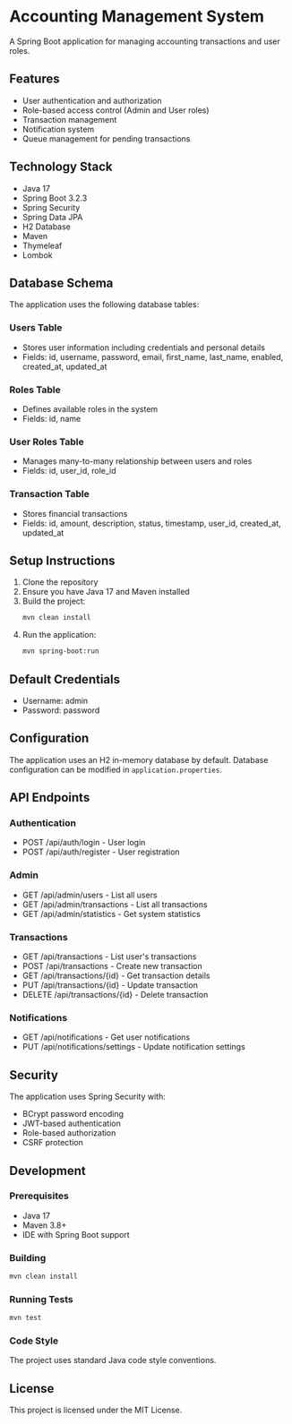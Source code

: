 # Accounting Management System

A Spring Boot application for managing accounting transactions and user roles.

## Features

- User authentication and authorization
- Role-based access control (Admin and User roles)
- Transaction management
- Notification system
- Queue management for pending transactions

## Technology Stack

- Java 17
- Spring Boot 3.2.3
- Spring Security
- Spring Data JPA
- H2 Database
- Maven
- Thymeleaf
- Lombok

## Database Schema

The application uses the following database tables:

### Users Table
- Stores user information including credentials and personal details
- Fields: id, username, password, email, first_name, last_name, enabled, created_at, updated_at

### Roles Table
- Defines available roles in the system
- Fields: id, name

### User Roles Table
- Manages many-to-many relationship between users and roles
- Fields: id, user_id, role_id

### Transaction Table
- Stores financial transactions
- Fields: id, amount, description, status, timestamp, user_id, created_at, updated_at

## Setup Instructions

1. Clone the repository
2. Ensure you have Java 17 and Maven installed
3. Build the project:
   ```bash
   mvn clean install
   ```
4. Run the application:
   ```bash
   mvn spring-boot:run
   ```

## Default Credentials

- Username: admin
- Password: password

## Configuration

The application uses an H2 in-memory database by default. Database configuration can be modified in `application.properties`.

## API Endpoints

### Authentication
- POST /api/auth/login - User login
- POST /api/auth/register - User registration

### Admin
- GET /api/admin/users - List all users
- GET /api/admin/transactions - List all transactions
- GET /api/admin/statistics - Get system statistics

### Transactions
- GET /api/transactions - List user's transactions
- POST /api/transactions - Create new transaction
- GET /api/transactions/{id} - Get transaction details
- PUT /api/transactions/{id} - Update transaction
- DELETE /api/transactions/{id} - Delete transaction

### Notifications
- GET /api/notifications - Get user notifications
- PUT /api/notifications/settings - Update notification settings

## Security

The application uses Spring Security with:
- BCrypt password encoding
- JWT-based authentication
- Role-based authorization
- CSRF protection

## Development

### Prerequisites
- Java 17
- Maven 3.8+
- IDE with Spring Boot support

### Building
```bash
mvn clean install
```

### Running Tests
```bash
mvn test
```

### Code Style
The project uses standard Java code style conventions.

## License

This project is licensed under the MIT License.
